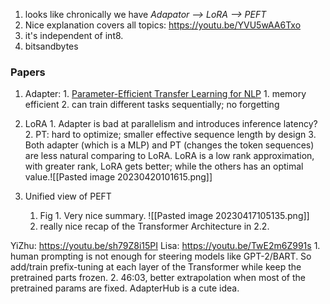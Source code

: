 1. looks like chronically we have *Adapator --> LoRA --> PEFT*
2. Nice explanation covers all topics: https://youtu.be/YVU5wAA6Txo
3. it's independent of int8.
4. bitsandbytes

### Papers
1. Adapter:
		1. [Parameter-Efficient Transfer Learning for NLP](https://arxiv.org/pdf/1902.00751.pdf)
			1. memory efficient
			2. can train different tasks sequentially; no forgetting
		
2. LoRA
		1. Adapter is bad at parallelism and introduces inference latency?
		2. PT: hard to optimize; smaller effective sequence length by design
		3. Both adapter (which is a MLP) and PT (changes the token sequences) are less natural comparing to LoRA. LoRA is a low rank approximation, with greater rank, LoRA gets better; while the others has an optimal value.![[Pasted image 20230420101615.png]]

5. Unified view of PEFT
	1. Fig 1. Very nice summary. ![[Pasted image 20230417105135.png]]
	2. really nice recap of the Transformer Architecture in 2.2.


YiZhu: https://youtu.be/sh79Z8i15PI
Lisa: https://youtu.be/TwE2m6Z991s
	1. human prompting is not enough for steering models like GPT-2/BART. So add/train prefix-tuning at each layer of the Transformer while keep the pretrained parts frozen.
	2. 46:03, better extrapolation when most of the pretrained params are fixed. 
AdapterHub is a cute idea.